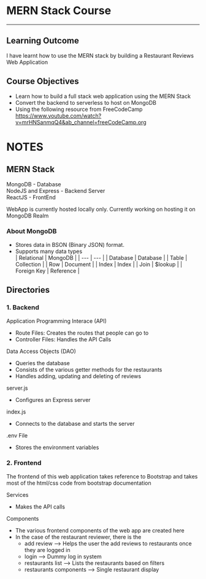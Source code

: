 # MERN Stack Course
---
## Learning Outcome
I have learnt how to use the MERN stack by building a Restaurant Reviews Web Application

## Course Objectives 
- Learn how to build a full stack web application using the MERN Stack 
- Convert the backend to serverless to host on MongoDB 
- Using the following resource from FreeCodeCamp \
https://www.youtube.com/watch?v=mrHNSanmqQ4&ab_channel=freeCodeCamp.org

# NOTES 

## MERN Stack 
MongoDB - Database \
NodeJS and Express - Backend Server \
ReactJS - FrontEnd 

WebApp is currently hosted locally only. Currently working on hosting it on MongoDB Realm

### About MongoDB 
- Stores data in BSON (Binary JSON) format. 
- Supports many data types \
| Relational | MongoDB |
| --- | --- |
| Database | Database |
| Table | Collection |
| Row | Document |
| Index | Index |
| Join | $lookup |
| Foreign Key | Reference |

## Directories 

### 1. Backend 
Application Programming Interace (API)
- Route Files: Creates the routes that people can go to 
- Controller Files: Handles the API Calls 

Data Access Objects (DAO)
- Queries the database
- Consists of the various getter methods for the restaurants 
- Handles adding, updating and deleting of reviews 

server.js 
- Configures an Express server 

index.js 
- Connects to the database and starts the server 

.env File
- Stores the environment variables 


### 2. Frontend 
The frontend of this web application takes reference to Bootstrap and takes most of the html/css code from bootstrap documentation 

Services 
- Makes the API calls 

Components 
- The various frontend components of the web app are created here 
- In the case of the restaurant reviewer, there is the 
    - add review --> Helps the user the add reviews to restaurants once they are logged in 
    - login --> Dummy log in system 
    - restaurants list --> Lists the restaurants based on filters 
    - restaurants components --> Single restaurant display 

